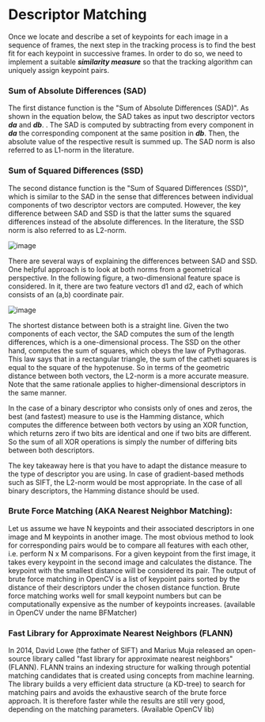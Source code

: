 # Descriptor Matching
Once we locate and describe a set of keypoints for each image in a sequence of frames, the next step in the tracking process is to find the best fit for each keypoint in successive frames. In order to do so, we need to implement a suitable ***similarity measure*** so that the tracking algorithm can uniquely assign keypoint pairs.

### Sum of Absolute Differences (SAD)
The first distance function is the "Sum of Absolute Differences (SAD)". As shown in the equation below, the SAD takes as input two descriptor vectors ***da*** and ***db***. . The SAD is computed by subtracting from every component in ***da***  the corresponding component at the same position in ***db***. Then, the absolute value of the respective result is summed up. The SAD norm is also referred to as L1-norm in the literature.

### Sum of Squared Differences (SSD)
The second distance function is the "Sum of Squared Differences (SSD)", which is similar to the SAD in the sense that differences between individual components of two descriptor vectors are computed. However, the key difference between SAD and SSD is that the latter sums the squared differences instead of the absolute differences. In the literature, the SSD norm is also referred to as L2-norm.

![image](https://github.com/user-attachments/assets/eea0191c-4848-4f94-8d8a-8ef51fe55a44)

There are several ways of explaining the differences between SAD and SSD. One helpful approach is to look at both norms from a geometrical perspective. In the following figure, a two-dimensional feature space is considered. In it, there are two feature vectors d1 and d2, each of which consists of an (a,b) coordinate pair.

![image](https://github.com/user-attachments/assets/aa68424a-8c45-4b5e-b328-27315f4b5d38)

The shortest distance between both is a straight line. Given the two components of each vector, the SAD computes the sum of the length differences, which is a one-dimensional process. The SSD on the other hand, computes the sum of squares, which obeys the law of Pythagoras. This law says that in a rectangular triangle, the sum of the catheti squares is equal to the square of the hypotenuse. So in terms of the geometric distance between both vectors, the L2-norm is a more accurate measure. Note that the same rationale applies to higher-dimensional descriptors in the same manner.

In the case of a binary descriptor who consists only of ones and zeros, the best (and fastest) measure to use is the Hamming distance, which computes the difference between both vectors by using an XOR function, which returns zero if two bits are identical and one if two bits are different. So the sum of all XOR operations is simply the number of differing bits between both descriptors.

The key takeaway here is that you have to adapt the distance measure to the type of descriptor you are using. In case of gradient-based methods such as SIFT, the L2-norm would be most appropriate. In the case of all binary descriptors, the Hamming distance should be used.

### Brute Force Matching (AKA Nearest Neighbor Matching):
Let us assume we have N keypoints and their associated descriptors in one image and M keypoints in another image. The most obvious method to look for corresponding pairs would be to compare all features with each other, i.e. perform N x M comparisons. For a given keypoint from the first image, it takes every keypoint in the second image and calculates the distance. The keypoint with the smallest distance will be considered its pair. The output of brute force matching in OpenCV is a list of keypoint pairs sorted by the distance of their descriptors under the chosen distance function. Brute force matching works well for small keypoint numbers but can be computationally expensive as the number of keypoints increases. (available in OpenCV under the name BFMatcher)

### Fast Library for Approximate Nearest Neighbors (FLANN)
In 2014, David Lowe (the father of SIFT) and Marius Muja released an open-source library called "fast library for approximate nearest neighbors" (FLANN). FLANN trains an indexing structure for walking through potential matching candidates that is created using concepts from machine learning. The library builds a very efficient data structure (a KD-tree) to search for matching pairs and avoids the exhaustive search of the brute force approach. It is therefore faster while the results are still very good, depending on the matching parameters. (Available OpenCV lib)


